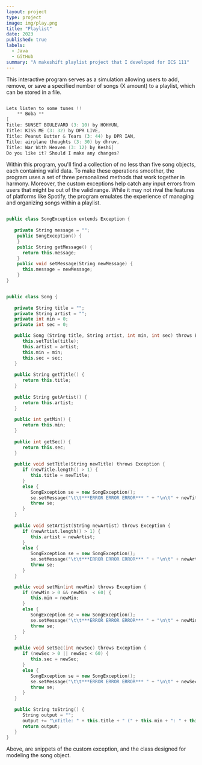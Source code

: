```yaml
---
layout: project
type: project
image: img/play.png
title: "Playlist"
date: 2023
published: true
labels:
  - Java
  - GitHub
summary: "A makeshift playlist project that I developed for ICS 111"
---
```


This interactive program serves as a simulation allowing users to add, remove, or save a specified number of songs (X amount) to a playlist, which can be stored in a file. 

```cpp

Lets listen to some tunes !!
	** Boba **
[
Title: SUNSET BOULEVARD (3: 10) by HOHYUN, 
Title: KISS ME (3: 32) by DPR LIVE, 
Title: Peanut Butter & Tears (3: 44) by DPR IAN, 
Title: airplane thoughts (3: 30) by dhruv, 
Title: War With Heaven (3: 12) by Keshi]
Do you like it? Should I make any changes?

```

Within this program, you'll find a collection of no less than five song objects, each containing valid data. To make these operations smoother, the program uses a set of three personalized methods that work together in harmony. Moreover, the custom exceptions help catch any input errors from users that might be out of the valid range. While it may not rival the features of platforms like Spotify, the program emulates the experience of managing and organizing songs within a playlist.

```cpp

public class SongException extends Exception {
   
   private String message = "";
    public SongException() {
    }
    public String getMessage() {
      return this.message;
    }
    public void setMessage(String newMessage) {
      this.message = newMessage;
    }
}

```
```cpp

public class Song {
   
   private String title = "";
   private String artist = "";
   private int min = 0;
   private int sec = 0;

   public Song (String title, String artist, int min, int sec) throws Exception {
      this.setTitle(title);
      this.artist = artist;
      this.min = min;
      this.sec = sec;
   }
   
   public String getTitle() {
      return this.title;
   }
   
   public String getArtist() {
      return this.artist;
   }
   
   public int getMin() {
      return this.min;
   }
   
   public int getSec() {
      return this.sec;
   }
    
   public void setTitle(String newTitle) throws Exception {
      if (newTitle.length() > 1) {
         this.title = newTitle;
      }
      else {
         SongException se = new SongException();   
         se.setMessage("\t\t***ERROR ERROR ERROR*** " + "\n\t" + newTitle + " \tis not valid.");
         throw se; 
      }
   }
   
   public void setArtist(String newArtist) throws Exception {
      if (newArtist.length() > 1) {
         this.artist = newArtist;
      }
      else {
         SongException se = new SongException();   
         se.setMessage("\t\t***ERROR ERROR ERROR*** " + "\n\t" + newArtist + " \tis not valid.");
         throw se; 
      }
   }

   public void setMin(int newMin) throws Exception {
      if (newMin > 0 && newMin  < 60) {
         this.min = newMin;
      }
      else {
         SongException se = new SongException();   
         se.setMessage("\t\t***ERROR ERROR ERROR*** " + "\n\t" + newMin + " \tis not valid.");
         throw se; 
      }
   }

   public void setSec(int newSec) throws Exception {
      if (newSec > 0 || newSec < 60) {
         this.sec = newSec;
      }
      else {
         SongException se = new SongException();   
         se.setMessage("\t\t***ERROR ERROR ERROR*** " + "\n\t" + newSec + " \tis not valid.");
         throw se; 
      }
   }
   
   public String toString() {
      String output = ""; 
      output += "\nTitle: " + this.title + " (" + this.min + ": " + this.sec + ") " + "by " + this.artist;
      return output;
   }
}

```
Above, are snippets of the custom exception, and the class designed for modeling the song object.


